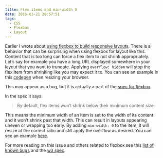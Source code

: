 ```yaml
---
title: Flex items and min-width 0
date: 2016-03-21 20:57:51
tags:
  - CSS
  - Flexbox
  - Layout
---
```


Earlier I wrote about [using flexbox to build responsive layouts](/2016/01/responsive-layouts-with-flexbox/). There is a behavior that can be surprising when using flexbox for layout like this. Content that is too long can force a flex item to not shrink appropriately. Let’s say for example you have a long URL displayed somewhere in your layout that you want to truncate. Applying `overflow: hidden` will stop the flex item from shrinking like you may expect it to. You can see an example in this  [codepen](http://codepen.io/dfmcphee/pen/reyPLa?editors=1100) when resizing your browser.

This may appear as a bug, but it is actually a part of the [spec for flexbox](https://www.w3.org/TR/2016/CR-css-flexbox-1-20160301/#flex-common).

In the spec it says:

> By default, flex items won’t shrink below their minimum content size

This means the minimum width of an item is set to the width of its content and it won’t shrink past that width. This can result in layouts appearing uneven or wrapping too early. By adding `min-width: 0` to the item, it will resize at the correct ratio and still apply the overflow as desired. You can see an example [here](http://codepen.io/dfmcphee/pen/aNJXEp?editors=1100).

For more reading on this issue and others related to flexbox see this [list of known bugs](https://github.com/philipwalton/flexbugs#1-minimum-content-sizing-of-flex-items-not-honored) and the [w3 spec](https://www.w3.org/TR/2016/CR-css-flexbox-1-20160301/#min-size-auto).
